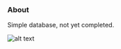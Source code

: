  
### About
Simple database, not yet completed.

![alt text](https://raw.githubusercontent.com/mrsarayra/Norse_task/master/Diagram.png "uml diagram")
